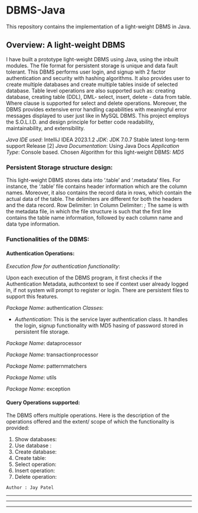 # DBMS-Java

This repository contains the implementation of a light-weight DBMS in Java.


## Overview: A light-weight DBMS

I have built a prototype light-weight DBMS using Java, using the inbuilt modules. The file format for persistent storage is unique and data fault tolerant. This DBMS performs user login, and signup with 2 factor authentication and security with hashing algorithms. It also provides user to create multiple databases and create multiple tables inside of selected database. Table level operations are also supported such as: creating database, creating table (DDL), DML- select, insert, delete - data from table. Where clause is supported for select and delete operations.
Moreover, the DBMS provides extensive error handling capabilities with meaningful error messages displayed to user just like in MySQL DBMS. This project employs the S.O.L.I.D. and design principle for better code readability, maintainability, and extensibility. 

*Java IDE used*: IntelliJ IDEA 2023.1.2 
*JDK*: JDK 7.0.7 Stable latest long-term support Release [2]
*Java Documentation*: Using Java Docs
*Application Type*: Console based.
Chosen Algorithm for this light-weight DBMS: *MD5*

### Persistent Storage structure design:

This light-weight DBMS stores data into ‘.table’ and ‘.metadata’ files. For instance, the ‘.table’ file contains header information which are the column names. Moreover, it also contains the record data in rows, which contain the actual data of the table. The delimiters are different for both the headers and the data record. 
Row Delimiter:   *\n*
Column Delimiter: *;*
The same is with the metadata file, in which the file structure is such that the first line contains the table name information, followed by each column name and data type information.


### Functionalities of the DBMS: 

#### Authentication Operations:

_Execution flow for authentication functionality_: 

Upon each execution of the DBMS program, it first checks if the Authentication Metadata, authcontext to see if context user already logged in, if not system will prompt to register or login. There are persistent files to support this features.

*Package Name*: authentication
*Classes*:

- _Authentication_: This is the service layer authentication class. It handles the login, signup functionality with MD5 hasing of password stored in persistent file storage.

*Package Name*: dataprocessor

*Package Name*: transactionprocessor

*Package Name*: patternmatchers

*Package Name*: utils

*Package Name*: exception

#### Query Operations supported:

The DBMS offers multiple operations. Here is the description of the operations offered and the extent/ scope of which the functionality is provided:

1. Show databases: 
2. Use database <databasename>:
3. Create database:
4. Create table:
5. Select operation:
6. Insert operation:
7. Delete operation:



` Author : Jay Patel `

-----
-----
-----

